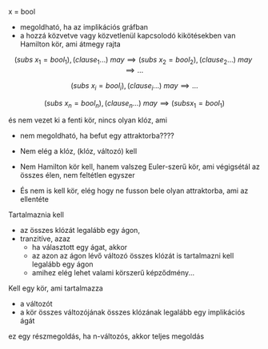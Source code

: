 x = bool

- megoldható, ha az implikációs gráfban
- a hozzá közvetve vagy közvetlenül kapcsolodó kikötésekben van Hamilton kör, ami átmegy rajta

$$
(subs \ x_1 = bool_1), (clause_1...) \ may \implies 
(subs \ x_2 = bool_2), (clause_2...) \ may \implies 
... 
$$

$$
(subs \ x_i = bool_i), (clause_i...) \ may \implies 
...
$$

$$
(subs \ x_n = bool_n), (clause_n...) \ may \implies 
(subs x_1 = bool_1)
$$

és nem vezet ki a fenti kör, nincs olyan klóz, ami 

- nem megoldható, ha befut egy attraktorba????


- Nem elég a klóz, (klóz, változó) kell
- Nem Hamilton kör kell, hanem valszeg Euler-szerű kör, ami végigsétál az összes élen, nem feltétlen egyszer
- És nem is kell kör, elég hogy ne fusson bele olyan attraktorba, ami az ellentéte

Tartalmaznia kell 
- az összes klózát legalább egy ágon, 
- tranzitíve, azaz 
  - ha választott egy ágat, akkor
  - az azon az ágon lévő változó összes klózát is tartalmazni kell legalább egy ágon
  - amihez elég lehet valami körszerű képződmény...
  
Kell egy kör, ami tartalmazza

- a változót
- a kör összes változójának összes klózának legalább egy implikációs ágát


ez egy részmegoldás, ha n-változós, akkor teljes megoldás
